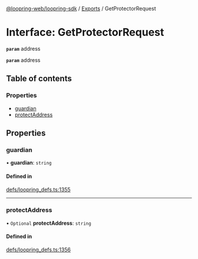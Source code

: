 [@loopring-web/loopring-sdk](../README.md) / [Exports](../modules.md) / GetProtectorRequest

# Interface: GetProtectorRequest

**`param`** address

**`param`** address

## Table of contents

### Properties

- [guardian](GetProtectorRequest.md#guardian)
- [protectAddress](GetProtectorRequest.md#protectaddress)

## Properties

### guardian

• **guardian**: `string`

#### Defined in

[defs/loopring_defs.ts:1355](https://github.com/Loopring/loopring_sdk/blob/6d0be7c/src/defs/loopring_defs.ts#L1355)

___

### protectAddress

• `Optional` **protectAddress**: `string`

#### Defined in

[defs/loopring_defs.ts:1356](https://github.com/Loopring/loopring_sdk/blob/6d0be7c/src/defs/loopring_defs.ts#L1356)

